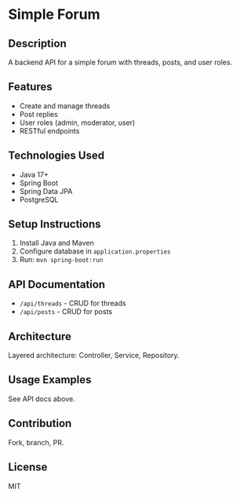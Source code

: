 # Simple Forum

## Description
A backend API for a simple forum with threads, posts, and user roles.

## Features
- Create and manage threads
- Post replies
- User roles (admin, moderator, user)
- RESTful endpoints

## Technologies Used
- Java 17+
- Spring Boot
- Spring Data JPA
- PostgreSQL

## Setup Instructions
1. Install Java and Maven
2. Configure database in `application.properties`
3. Run: `mvn spring-boot:run`

## API Documentation
- `/api/threads` - CRUD for threads
- `/api/posts` - CRUD for posts

## Architecture
Layered architecture: Controller, Service, Repository.

## Usage Examples
See API docs above.

## Contribution
Fork, branch, PR.

## License
MIT
